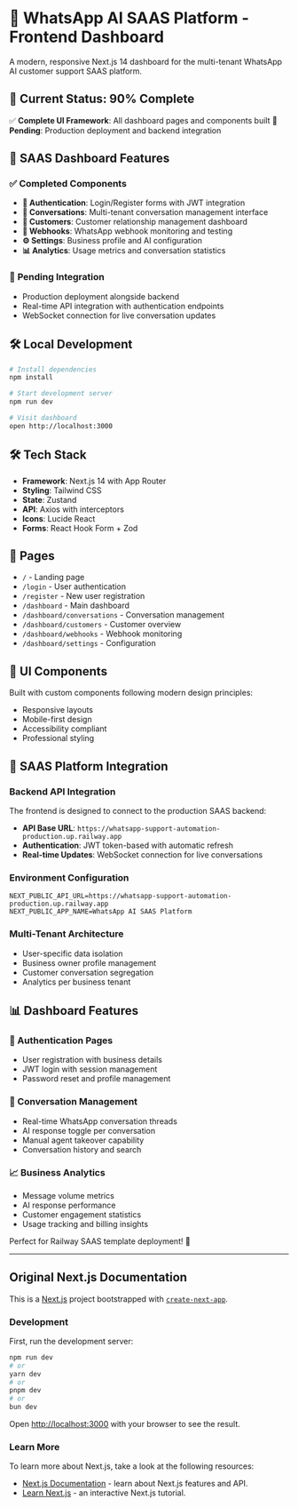 # 🎨 WhatsApp AI SAAS Platform - Frontend Dashboard

A modern, responsive Next.js 14 dashboard for the multi-tenant WhatsApp AI customer support SAAS platform.

## 🚀 **Current Status: 90% Complete**

✅ **Complete UI Framework**: All dashboard pages and components built
🔧 **Pending**: Production deployment and backend integration

## 🎯 **SAAS Dashboard Features**

### ✅ **Completed Components**
- **🔐 Authentication**: Login/Register forms with JWT integration
- **💬 Conversations**: Multi-tenant conversation management interface
- **👥 Customers**: Customer relationship management dashboard
- **🔗 Webhooks**: WhatsApp webhook monitoring and testing
- **⚙️ Settings**: Business profile and AI configuration
- **📊 Analytics**: Usage metrics and conversation statistics

### 🔧 **Pending Integration**
- Production deployment alongside backend
- Real-time API integration with authentication endpoints
- WebSocket connection for live conversation updates

## 🛠️ **Local Development**

```bash
# Install dependencies
npm install

# Start development server
npm run dev

# Visit dashboard
open http://localhost:3000
```

## 🛠️ Tech Stack

- **Framework**: Next.js 14 with App Router
- **Styling**: Tailwind CSS
- **State**: Zustand
- **API**: Axios with interceptors
- **Icons**: Lucide React
- **Forms**: React Hook Form + Zod

## 📱 Pages

- `/` - Landing page
- `/login` - User authentication
- `/register` - New user registration
- `/dashboard` - Main dashboard
- `/dashboard/conversations` - Conversation management
- `/dashboard/customers` - Customer overview
- `/dashboard/webhooks` - Webhook monitoring
- `/dashboard/settings` - Configuration

## 🎨 UI Components

Built with custom components following modern design principles:
- Responsive layouts
- Mobile-first design
- Accessibility compliant
- Professional styling

## 🔧 **SAAS Platform Integration**

### **Backend API Integration**
The frontend is designed to connect to the production SAAS backend:
- **API Base URL**: `https://whatsapp-support-automation-production.up.railway.app`
- **Authentication**: JWT token-based with automatic refresh
- **Real-time Updates**: WebSocket connection for live conversations

### **Environment Configuration**
```env
NEXT_PUBLIC_API_URL=https://whatsapp-support-automation-production.up.railway.app
NEXT_PUBLIC_APP_NAME=WhatsApp AI SAAS Platform
```

### **Multi-Tenant Architecture**
- User-specific data isolation
- Business owner profile management
- Customer conversation segregation
- Analytics per business tenant

## 📊 **Dashboard Features**

### **🔐 Authentication Pages**
- User registration with business details
- JWT login with session management
- Password reset and profile management

### **💬 Conversation Management**
- Real-time WhatsApp conversation threads
- AI response toggle per conversation
- Manual agent takeover capability
- Conversation history and search

### **📈 Business Analytics**
- Message volume metrics
- AI response performance
- Customer engagement statistics
- Usage tracking and billing insights

Perfect for Railway SAAS template deployment! 🚀

---

## Original Next.js Documentation

This is a [Next.js](https://nextjs.org) project bootstrapped with [`create-next-app`](https://nextjs.org/docs/app/api-reference/cli/create-next-app).

### Development

First, run the development server:

```bash
npm run dev
# or
yarn dev
# or
pnpm dev
# or
bun dev
```

Open [http://localhost:3000](http://localhost:3000) with your browser to see the result.

### Learn More

To learn more about Next.js, take a look at the following resources:

- [Next.js Documentation](https://nextjs.org/docs) - learn about Next.js features and API.
- [Learn Next.js](https://nextjs.org/learn) - an interactive Next.js tutorial.